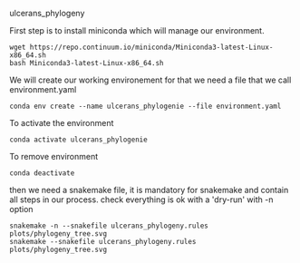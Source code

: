 ulcerans_phylogeny

First step is to install miniconda which will manage our environment.  

``` shell
wget https://repo.continuum.io/miniconda/Miniconda3-latest-Linux-x86_64.sh
bash Miniconda3-latest-Linux-x86_64.sh
```

We will create our working environement
for that we need a file that we call environment.yaml

``` shell
conda env create --name ulcerans_phylogenie --file environment.yaml
```

To activate the environment

``` shell
conda activate ulcerans_phylogenie
```

To remove environment

``` shell
conda deactivate
```

then we need a snakemake file, it is mandatory for snakemake and contain all steps in our process.
check everything is ok with a 'dry-run' with -n option

``` shell
snakemake -n --snakefile ulcerans_phylogeny.rules plots/phylogeny_tree.svg
snakemake --snakefile ulcerans_phylogeny.rules plots/phylogeny_tree.svg
``` 
